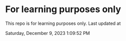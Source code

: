 # For learning purposes only
This repo is for learning purposes only.
Last updated at

Saturday, December 9, 2023 1:09:52 PM

